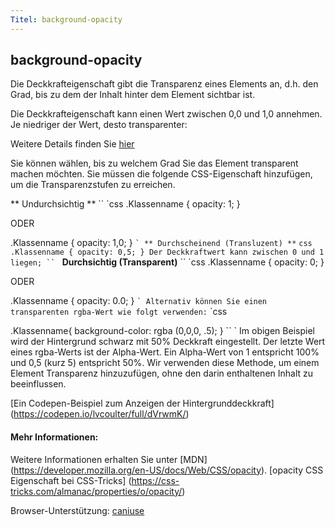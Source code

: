 ```yaml
---
Titel: background-opacity
---
```

## background-opacity

Die Deckkrafteigenschaft gibt die Transparenz eines Elements an, d.h. den Grad, bis zu dem der Inhalt hinter dem Element sichtbar ist.

Die Deckkrafteigenschaft kann einen Wert zwischen 0,0 und 1,0 annehmen. Je niedriger der Wert, desto transparenter:

Weitere Details finden Sie <a href='https://www.w3schools.com/css/css_image_transparency.asp' target='_blank' rel='nofollow'> hier </a>

Sie können wählen, bis zu welchem ​​Grad Sie das Element transparent machen möchten.
Sie müssen die folgende CSS-Eigenschaft hinzufügen, um die Transparenzstufen zu erreichen.

** Undurchsichtig **
`` `css
.Klassenname {
  opacity: 1;
}

ODER

.Klassenname {
  opacity: 1,0;
}
`` `
** Durchscheinend (Transluzent) **
`` `css
.Klassenname {
  opacity: 0,5;
}
Der Deckkraftwert kann zwischen 0 und 1 liegen;
`` `
**Durchsichtig (Transparent)**
`` `css
.Klassenname {
  opacity: 0;
}

ODER

.Klassenname {
  opacity: 0.0;
}
`` `
Alternativ können Sie einen transparenten rgba-Wert wie folgt verwenden:
`` `css

.Klassenname{
  background-color: rgba (0,0,0, .5);
  }
 `` `
Im obigen Beispiel wird der Hintergrund schwarz mit 50% Deckkraft eingestellt. Der letzte Wert eines rgba-Werts ist der Alpha-Wert. Ein Alpha-Wert von 1 entspricht 100% und 0,5 (kurz 5) entspricht 50%. Wir verwenden diese Methode, um einem Element Transparenz hinzuzufügen, ohne den darin enthaltenen Inhalt zu beeinflussen.

[Ein Codepen-Beispiel zum Anzeigen der Hintergrunddeckkraft] (https://codepen.io/lvcoulter/full/dVrwmK/)


#### Mehr Informationen:
Weitere Informationen erhalten Sie unter [MDN] (https://developer.mozilla.org/en-US/docs/Web/CSS/opacity).
[opacity CSS Eigenschaft bei CSS-Tricks] (https://css-tricks.com/almanac/properties/o/opacity/)

Browser-Unterstützung: <a href='https://caniuse.com/#search=opacity' target='_blank' rel='nofollow'> caniuse </a>
